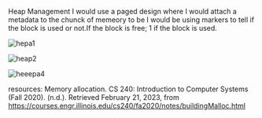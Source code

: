 Heap Management
I would use a paged design where I would attach a metadata to the chunck of memeory to be 
I would be using markers to tell if the block is used or not.If the block is free; 1 if the block is used.


![hepa1](https://user-images.githubusercontent.com/77821039/220267199-e93ea146-93c7-49ed-bd0c-faebc71e2348.PNG)



![heap2](https://user-images.githubusercontent.com/77821039/220267276-5eb6e920-ea7a-4483-b18a-0357391761fa.PNG)







![heeepa4](https://user-images.githubusercontent.com/77821039/220267352-6f031992-6073-4734-8f8d-33aea0ef0fb9.PNG)




resources:
Memory allocation. CS 240: Introduction to Computer Systems (Fall 2020). (n.d.). Retrieved February 21, 2023, from https://courses.engr.illinois.edu/cs240/fa2020/notes/buildingMalloc.html
